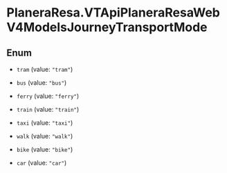# PlaneraResa.VTApiPlaneraResaWebV4ModelsJourneyTransportMode

## Enum


* `tram` (value: `"tram"`)

* `bus` (value: `"bus"`)

* `ferry` (value: `"ferry"`)

* `train` (value: `"train"`)

* `taxi` (value: `"taxi"`)

* `walk` (value: `"walk"`)

* `bike` (value: `"bike"`)

* `car` (value: `"car"`)


